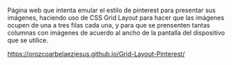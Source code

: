 Página web que intenta emular el estilo de pinterest para presentar sus imágenes, haciendo uso de CSS Grid Layout para hacer que las imágenes ocupen de una a tres filas cada una, y para que se prensenten tantas columnas con imágenes de acuerdo al ancho de la pantalla del dispositivo que se utilice.

https://orozcoarbelaezjesus.github.io/Grid-Layout-Pinterest/
